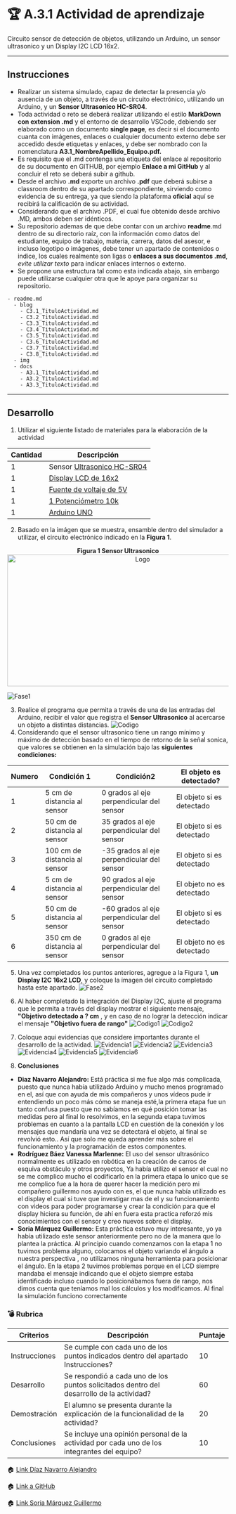 # :trophy: A.3.1 Actividad de aprendizaje

Circuito sensor de detección de objetos, utilizando un Arduino, un sensor ultrasonico y un Display I2C LCD 16x2.
___

## Instrucciones

- Realizar un sistema simulado, capaz de detectar la presencia y/o ausencia de un objeto, a través de un circuito electrónico, utilizando un Arduino, y un **Sensor Ultrasonico HC-SR04**.
- Toda actividad o reto se deberá realizar utilizando el estilo **MarkDown con extension .md** y el entorno de desarrollo VSCode, debiendo ser elaborado como un documento **single page**, es decir si el documento cuanta con imágenes, enlaces o cualquier documento externo debe ser accedido desde etiquetas y enlaces, y debe ser nombrado con la nomenclatura **A3.1_NombreApellido_Equipo.pdf.**
- Es requisito que el .md contenga una etiqueta del enlace al repositorio de su documento en GITHUB, por ejemplo **Enlace a mi GitHub** y al concluir el reto se deberá subir a github.
- Desde el archivo **.md** exporte un archivo **.pdf** que deberá subirse a classroom dentro de su apartado correspondiente, sirviendo como evidencia de su entrega, ya que siendo la plataforma **oficial** aquí se recibirá la calificación de su actividad.
- Considerando que el archivo .PDF, el cual fue obtenido desde archivo .MD, ambos deben ser idénticos.
- Su repositorio ademas de que debe contar con un archivo **readme**.md dentro de su directorio raíz, con la información como datos del estudiante, equipo de trabajo, materia, carrera, datos del asesor, e incluso logotipo o imágenes, debe tener un apartado de contenidos o indice, los cuales realmente son ligas o **enlaces a sus documentos .md**, _evite utilizar texto_ para indicar enlaces internos o externo.
- Se propone una estructura tal como esta indicada abajo, sin embargo puede utilizarse cualquier otra que le apoye para organizar su repositorio.
  
```
- readme.md
  - blog
    - C3.1_TituloActividad.md
    - C3.2_TituloActividad.md
    - C3.3_TituloActividad.md
    - C3.4_TituloActividad.md
    - C3.5_TituloActividad.md
    - C3.6_TituloActividad.md
    - C3.7_TituloActividad.md
    - C3.8_TituloActividad.md
  - img
  - docs
    - A3.1_TituloActividad.md
    - A3.2_TituloActividad.md
    - A3.3_TituloActividad.md
```
___

## Desarrollo

1. Utilizar el siguiente listado de materiales para la elaboración de la actividad

| Cantidad | Descripción                                                                                                                                                                                                                        |
| -------- | ---------------------------------------------------------------------------------------------------------------------------------------------------------------------------------------------------------------------------------- |
| 1        | Sensor [Ultrasonico HC-SR04](https://www.amazon.com.mx/SainSmart-HC-SR04-Ranging-Detector-Distance/dp/B004U8TOE6/ref=sr_1_5?__mk_es_MX=%C3%85M%C3%85%C5%BD%C3%95%C3%91&dchild=1&keywords=hc-sr04&qid=1599005012&sr=8-5)            |
| 1         | [Display LCD de 16x2](https://www.geekfactory.mx/tutoriales/tutoriales-arduino/pantalla-lcd-16x2-con-arduino/?fbclid=IwAR21v0lNRIine5lvZpiUjMcHcxodG8vomoTNkgWpB2VfRrJfr172B5Qwtsk)
| 1        | [Fuente de voltaje de 5V](https://cdmxelectronica.com/producto/fuente-de-alimentacion-5v-10a/?fbclid=IwAR2q2GhBGhdg2lGAqUe11LBlw06NYi_424_SLQtJxtn-wJ3rLRbHUrz3PbY)                                                                                                                                                                                                         |
| 1        | [1 Potenciómetro 10k ](https://www.amazon.com.mx/Uxcell-a15011600ux0235-Linear-Rotary-Potentiometer/dp/B01DKCUVMQ/ref=sr_1_1?__mk_es_MX=%C3%85M%C3%85%C5%BD%C3%95%C3%91&dchild=1&keywords=potenciometro+10k&qid=1599005041&sr=8-1) |
| 1        | [Arduino UNO](https://www.amazon.com.mx/Progressive-Automations-LC-066-Arduino-Rev3/dp/B00WH5XOJK/ref=sr_1_7?__mk_es_MX=%C3%85M%C3%85%C5%BD%C3%95%C3%91&dchild=1&keywords=arduino+uno&qid=1599005073&sr=8-7)                       |

2. Basado en la imágen que se muestra, ensamble dentro del simulador a utilizar, el circuito electrónico indicado en la **Figura 1**.

<p align="center"> <b>Figura 1 Sensor Ultrasonico</b>
    <img alt="Logo" src="../img/C3.x_ArduinoEsquematicoSensorUltrasonico.png" width=600 height=300>
</p>

![Fase1](../img/Fase1.png)

3. Realice el programa que permita a través de una de las entradas del Arduino, recibir el valor que registra el **Sensor Ultrasonico** al acercarse un objeto a distintas distancias.
![Codigo](../img/CodigoF1.png)
4. Considerando que el sensor ultrasonico tiene un rango mínimo y máximo de detección basado en el tiempo de retorno de la señal sonica, que valores se obtienen en la simulación bajo las **siguientes condiciones:**

| Numero | Condición 1                   | Condición2                                 | El objeto es detectado? |
| ------ | ----------------------------- | ------------------------------------------ | ----------------------- |
| 1      | 5 cm de distancia al sensor   | 0 grados al eje perpendicular del sensor   |El objeto si es detectado
| 2      | 50 cm de distancia al sensor  | 35 grados al eje perpendicular del sensor  |El objeto si es detectado
| 3      | 100 cm de distancia al sensor | -35 grados al eje perpendicular del sensor |El objeto si es detectado
| 4      | 5 cm de distancia al sensor   | 90 grados al eje perpendicular del sensor  |El objeto no es detectado
| 5      | 50 cm de distancia al sensor  | -60 grados al eje perpendicular del sensor |El objeto si es detectado
| 6      | 350 cm de distancia al sensor | 0 grados al eje perpendicular del sensor   |El objeto no es detectado

5. Una vez completados los puntos anteriores, agregue a la Figura 1, **un Display I2C 16x2 LCD**, y coloque la imagen del circuito completado hasta este apartado.
![Fase2](../img/Fase2.png)

6. Al haber completado la integración del Display I2C, ajuste el programa que le permita a través del display mostrar el siguiente mensaje, **"Objetivo detectado a ? cm** , y en caso de no lograr la detección indicar el mensaje **"Objetivo fuera de rango"**
![Codigo1](../img/Codigoetapa2.png)
![Codigo2](../img/CodigoEtapa2-1.png)
7. Coloque aqui evidencias que considere importantes durante el desarrollo de la actividad.
![Evidencia1](../img/etapa2E1.png)
![Evidencia2](../img/etapa2E2.png)
![Evidencia3](../img/etapa2E3.png)
![Evidencia4](../img/etapa2E4.png)
![Evidencia5](../img/etapa2E5.png)
![Evidencia6](../img/etapa2E6.png)

8. **Conclusiones**

* **Diaz Navarro Alejandro:** Está práctica si me fue algo más complicada, puesto que nunca había utilizado Arduino y mucho menos programado en el, así que con ayuda de mis compañeros y unos vídeos pude ir entendiendo un poco más cómo se maneja esté,la primera etapa fue un tanto confusa puesto que no sabíamos en qué posición tomar las medidas pero al final lo resolvimos, en la segunda etapa tuvimos problemas en cuanto a la pantalla LCD en cuestión de la conexión y los mensajes que mandaría una vez se detectará el objeto, al final se revolvió esto.. Así que solo me queda aprender más sobre el funcionamiento y la programación de estos componentes.
* **Rodríguez Báez Vanessa Marlenne:** El uso del sensor ultrasónico normalmente es utilizado en robótica en la creación de carros de esquiva obstáculo y otros proyectos, Ya había utilizo el sensor el cual no se me complico mucho el codificarlo en la primera etapa lo unico que se me complico fue a la hora de querer hacer la medición pero mi compañero guillermo nos ayudo con es, el que nunca había utilizado es el display el cual si tuve que investigar mas de el y su funcionamiento con videos para poder programarse y crear la condición para que el display hiciera su función, de ahí en fuera esta practica reforzó mis conocimientos con el sensor y creo nuevos sobre el display.
* **Soria Márquez Guillermo:** Esta práctica estuvo muy interesante, yo ya había utilizado este sensor anteriormente pero no de la manera que lo plantea la práctica. Al principio cuando comenzamos con la etapa 1 no tuvimos problema alguno, colocamos el objeto variando el ángulo a nuestra perspectiva , no utilizamos ninguna herramienta para posicionar el ángulo. En la etapa 2 tuvimos problemas porque en el LCD siempre mandaba el mensaje indicando que el objeto siempre estaba identificado incluso cuando lo posicionábamos fuera de rango, nos dimos cuenta que teníamos mal los cálculos y los modificamos. Al final la simulación funciono correctamente

### :bomb: Rubrica

| Criterios     | Descripción                                                                                  | Puntaje |
| ------------- | -------------------------------------------------------------------------------------------- | ------- |
| Instrucciones | Se cumple con cada uno de los puntos indicados dentro del apartado Instrucciones?            | 10      |
| Desarrollo    | Se respondió a cada uno de los puntos solicitados dentro del desarrollo de la actividad?     | 60      |
| Demostración  | El alumno se presenta durante la explicación de la funcionalidad de la actividad?            | 20      |
| Conclusiones  | Se incluye una opinión personal de la actividad  por cada uno de los integrantes del equipo? | 10      |

:house: [Link  Díaz Navarro Alejandro](https://github.com/AlejandroDiaz96/SistemasProgramables2020)

:house: [Link a GitHub](https://github.com/vanessamRodriguez/Sistemas_Programables)

:house: [Link Soria Márquez Guillermo](https://github.com/GuillermoSoria97/Sistemas_P)
